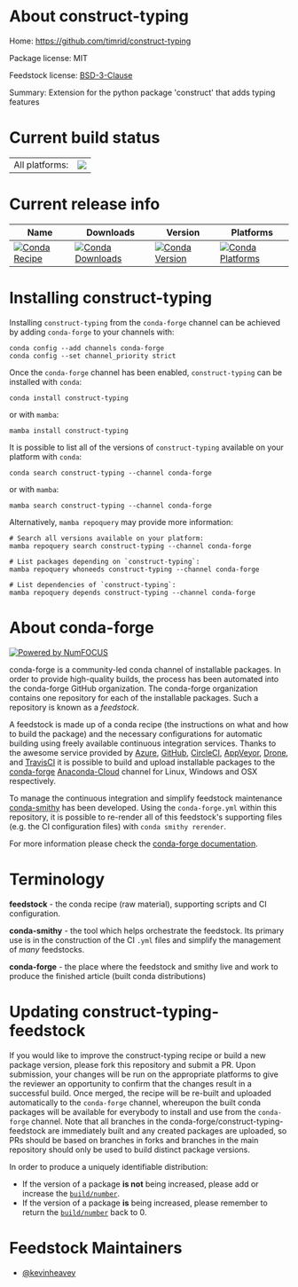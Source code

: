 About construct-typing
======================

Home: https://github.com/timrid/construct-typing

Package license: MIT

Feedstock license: [BSD-3-Clause](https://github.com/conda-forge/construct-typing-feedstock/blob/main/LICENSE.txt)

Summary: Extension for the python package 'construct' that adds typing features

Current build status
====================


<table><tr><td>All platforms:</td>
    <td>
      <a href="https://dev.azure.com/conda-forge/feedstock-builds/_build/latest?definitionId=14335&branchName=main">
        <img src="https://dev.azure.com/conda-forge/feedstock-builds/_apis/build/status/construct-typing-feedstock?branchName=main">
      </a>
    </td>
  </tr>
</table>

Current release info
====================

| Name | Downloads | Version | Platforms |
| --- | --- | --- | --- |
| [![Conda Recipe](https://img.shields.io/badge/recipe-construct--typing-green.svg)](https://anaconda.org/conda-forge/construct-typing) | [![Conda Downloads](https://img.shields.io/conda/dn/conda-forge/construct-typing.svg)](https://anaconda.org/conda-forge/construct-typing) | [![Conda Version](https://img.shields.io/conda/vn/conda-forge/construct-typing.svg)](https://anaconda.org/conda-forge/construct-typing) | [![Conda Platforms](https://img.shields.io/conda/pn/conda-forge/construct-typing.svg)](https://anaconda.org/conda-forge/construct-typing) |

Installing construct-typing
===========================

Installing `construct-typing` from the `conda-forge` channel can be achieved by adding `conda-forge` to your channels with:

```
conda config --add channels conda-forge
conda config --set channel_priority strict
```

Once the `conda-forge` channel has been enabled, `construct-typing` can be installed with `conda`:

```
conda install construct-typing
```

or with `mamba`:

```
mamba install construct-typing
```

It is possible to list all of the versions of `construct-typing` available on your platform with `conda`:

```
conda search construct-typing --channel conda-forge
```

or with `mamba`:

```
mamba search construct-typing --channel conda-forge
```

Alternatively, `mamba repoquery` may provide more information:

```
# Search all versions available on your platform:
mamba repoquery search construct-typing --channel conda-forge

# List packages depending on `construct-typing`:
mamba repoquery whoneeds construct-typing --channel conda-forge

# List dependencies of `construct-typing`:
mamba repoquery depends construct-typing --channel conda-forge
```


About conda-forge
=================

[![Powered by
NumFOCUS](https://img.shields.io/badge/powered%20by-NumFOCUS-orange.svg?style=flat&colorA=E1523D&colorB=007D8A)](https://numfocus.org)

conda-forge is a community-led conda channel of installable packages.
In order to provide high-quality builds, the process has been automated into the
conda-forge GitHub organization. The conda-forge organization contains one repository
for each of the installable packages. Such a repository is known as a *feedstock*.

A feedstock is made up of a conda recipe (the instructions on what and how to build
the package) and the necessary configurations for automatic building using freely
available continuous integration services. Thanks to the awesome service provided by
[Azure](https://azure.microsoft.com/en-us/services/devops/), [GitHub](https://github.com/),
[CircleCI](https://circleci.com/), [AppVeyor](https://www.appveyor.com/),
[Drone](https://cloud.drone.io/welcome), and [TravisCI](https://travis-ci.com/)
it is possible to build and upload installable packages to the
[conda-forge](https://anaconda.org/conda-forge) [Anaconda-Cloud](https://anaconda.org/)
channel for Linux, Windows and OSX respectively.

To manage the continuous integration and simplify feedstock maintenance
[conda-smithy](https://github.com/conda-forge/conda-smithy) has been developed.
Using the ``conda-forge.yml`` within this repository, it is possible to re-render all of
this feedstock's supporting files (e.g. the CI configuration files) with ``conda smithy rerender``.

For more information please check the [conda-forge documentation](https://conda-forge.org/docs/).

Terminology
===========

**feedstock** - the conda recipe (raw material), supporting scripts and CI configuration.

**conda-smithy** - the tool which helps orchestrate the feedstock.
                   Its primary use is in the construction of the CI ``.yml`` files
                   and simplify the management of *many* feedstocks.

**conda-forge** - the place where the feedstock and smithy live and work to
                  produce the finished article (built conda distributions)


Updating construct-typing-feedstock
===================================

If you would like to improve the construct-typing recipe or build a new
package version, please fork this repository and submit a PR. Upon submission,
your changes will be run on the appropriate platforms to give the reviewer an
opportunity to confirm that the changes result in a successful build. Once
merged, the recipe will be re-built and uploaded automatically to the
`conda-forge` channel, whereupon the built conda packages will be available for
everybody to install and use from the `conda-forge` channel.
Note that all branches in the conda-forge/construct-typing-feedstock are
immediately built and any created packages are uploaded, so PRs should be based
on branches in forks and branches in the main repository should only be used to
build distinct package versions.

In order to produce a uniquely identifiable distribution:
 * If the version of a package **is not** being increased, please add or increase
   the [``build/number``](https://docs.conda.io/projects/conda-build/en/latest/resources/define-metadata.html#build-number-and-string).
 * If the version of a package **is** being increased, please remember to return
   the [``build/number``](https://docs.conda.io/projects/conda-build/en/latest/resources/define-metadata.html#build-number-and-string)
   back to 0.

Feedstock Maintainers
=====================

* [@kevinheavey](https://github.com/kevinheavey/)

